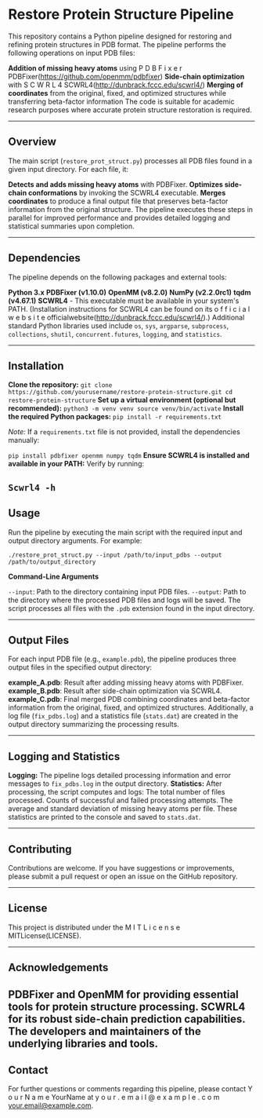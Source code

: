 # Restore Protein Structure Pipeline

This repository contains a Python pipeline designed for restoring and refining protein structures in PDB format. The pipeline performs the following operations on input PDB files:

**Addition of missing heavy atoms** using 
P
D
B
F
i
x
e
r
PDBFixer(https://github.com/openmm/pdbfixer)
**Side-chain optimization** with 
S
C
W
R
L
4
SCWRL4(http://dunbrack.fccc.edu/scwrl4/)
**Merging of coordinates** from the original, fixed, and optimized structures while transferring beta-factor information
The code is suitable for academic research purposes where accurate protein structure restoration is required.

---

## Overview

The main script (`restore_prot_struct.py`) processes all PDB files found in a given input directory. For each file, it:

**Detects and adds missing heavy atoms** with PDBFixer.
**Optimizes side-chain conformations** by invoking the SCWRL4 executable.
**Merges coordinates** to produce a final output file that preserves beta-factor information from the original structure.
The pipeline executes these steps in parallel for improved performance and provides detailed logging and statistical summaries upon completion.

---

## Dependencies

The pipeline depends on the following packages and external tools:

**Python 3.x**
**PDBFixer (v1.10.0)**
**OpenMM (v8.2.0)**
**NumPy (v2.2.0rc1)**
**tqdm (v4.67.1)**
**SCWRL4** - This executable must be available in your system's PATH. (Installation instructions for SCWRL4 can be found on its 
o
f
f
i
c
i
a
l
w
e
b
s
i
t
e
officialwebsite(http://dunbrack.fccc.edu/scwrl4/).)
Additional standard Python libraries used include `os`, `sys`, `argparse`, `subprocess`, `collections`, `shutil`, `concurrent.futures`, `logging`, and `statistics`.

---

## Installation

**Clone the repository:**
``` git clone https://github.com/yourusername/restore-protein-structure.git cd restore-protein-structure ```
**Set up a virtual environment (optional but recommended):**
``` python3 -m venv venv source venv/bin/activate ```
**Install the required Python packages:**
``` pip install -r requirements.txt ```

*Note:* If a `requirements.txt` file is not provided, install the dependencies manually:

``` pip install pdbfixer openmm numpy tqdm ```
**Ensure SCWRL4 is installed and available in your PATH:**
Verify by running:

``` Scwrl4 -h ```
---

## Usage

Run the pipeline by executing the main script with the required input and output directory arguments. For example:

``` ./restore_prot_struct.py --input /path/to/input_pdbs --output /path/to/output_directory ```

**Command-Line Arguments**

`--input`: Path to the directory containing input PDB files.
`--output`: Path to the directory where the processed PDB files and logs will be saved.
The script processes all files with the `.pdb` extension found in the input directory.

---

## Output Files

For each input PDB file (e.g., `example.pdb`), the pipeline produces three output files in the specified output directory:

**example_A.pdb**: Result after adding missing heavy atoms with PDBFixer.
**example_B.pdb**: Result after side-chain optimization via SCWRL4.
**example_C.pdb**: Final merged PDB combining coordinates and beta-factor information from the original, fixed, and optimized structures.
Additionally, a log file (`fix_pdbs.log`) and a statistics file (`stats.dat`) are created in the output directory summarizing the processing results.

---

## Logging and Statistics

**Logging:**
The pipeline logs detailed processing information and error messages to `fix_pdbs.log` in the output directory.
**Statistics:**
After processing, the script computes and logs:
The total number of files processed.
Counts of successful and failed processing attempts.
The average and standard deviation of missing heavy atoms per file.
These statistics are printed to the console and saved to `stats.dat`.

---

## Contributing

Contributions are welcome. If you have suggestions or improvements, please submit a pull request or open an issue on the GitHub repository.

---

## License

This project is distributed under the 
M
I
T
L
i
c
e
n
s
e
MITLicense(LICENSE).

---

## Acknowledgements

**PDBFixer** and **OpenMM** for providing essential tools for protein structure processing.
**SCWRL4** for its robust side-chain prediction capabilities.
The developers and maintainers of the underlying libraries and tools.
---

## Contact

For further questions or comments regarding this pipeline, please contact
Y
o
u
r
N
a
m
e
YourName at 
y
o
u
r
.
e
m
a
i
l
@
e
x
a
m
p
l
e
.
c
o
m
your.email@example.com.
